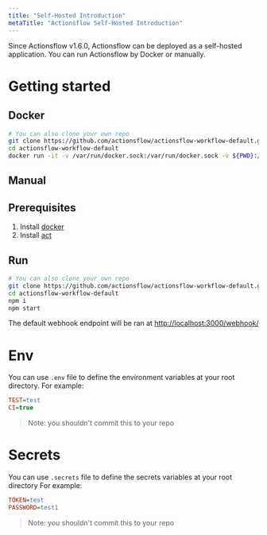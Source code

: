 ```yaml
---
title: "Self-Hosted Introduction"
metaTitle: "Actionsflow Self-Hosted Introduction"
---
```


Since Actionsflow v1.6.0, Actionsflow can be deployed as a self-hosted application. You can run Actionsflow by Docker or manually.

# Getting started

## Docker

```bash
# You can also clone your own repo
git clone https://github.com/actionsflow/actionsflow-workflow-default.git
cd actionsflow-workflow-default
docker run -it -v /var/run/docker.sock:/var/run/docker.sock -v ${PWD}:/data -p 3000:3000 actionsflow/actionsflow
```

## Manual

## Prerequisites

1. Install [docker](https://docs.docker.com/get-docker/)
1. Install [act](https://github.com/nektos/act)

## Run

```bash
# You can also clone your own repo
git clone https://github.com/actionsflow/actionsflow-workflow-default.git
cd actionsflow-workflow-default
npm i
npm start
```

The default webhook endpoint will be ran at <http://localhost:3000/webhook/>

# Env

You can use `.env` file to define the environment variables at your root directory. For example:

```ini
TEST=test
CI=true
```

> Note: you shouldn't commit this to your repo

# Secrets

You can use `.secrets` file to define the secrets variables at your root directory For example:

```ini
TOKEN=test
PASSWORD=test1
```

> Note: you shouldn't commit this to your repo
